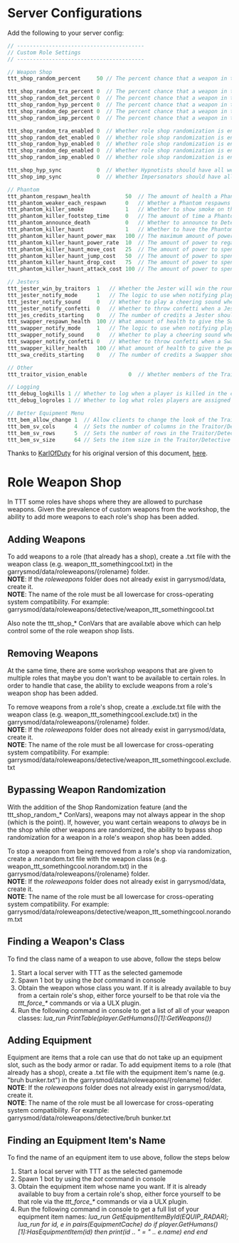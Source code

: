 # Server Configurations

Add the following to your server config:

```cpp
// ----------------------------------------
// Custom Role Settings
// ----------------------------------------

// Weapon Shop
ttt_shop_random_percent     50 // The percent chance that a weapon in the shop will be not be shown

ttt_shop_random_tra_percent 0  // The percent chance that a weapon in the shop will be not be shown for the Traitors
ttt_shop_random_det_percent 0  // The percent chance that a weapon in the shop will be not be shown for the Detectives
ttt_shop_random_hyp_percent 0  // The percent chance that a weapon in the shop will be not be shown for the Hypnotists
ttt_shop_random_dep_percent 0  // The percent chance that a weapon in the shop will be not be shown for the Deputies
ttt_shop_random_imp_percent 0  // The percent chance that a weapon in the shop will be not be shown for the Impersonators

ttt_shop_random_tra_enabled 0  // Whether role shop randomization is enabled for Traitors
ttt_shop_random_det_enabled 0  // Whether role shop randomization is enabled for Detectives
ttt_shop_random_hyp_enabled 0  // Whether role shop randomization is enabled for Hypnotists
ttt_shop_random_dep_enabled 0  // Whether role shop randomization is enabled for Deputies
ttt_shop_random_imp_enabled 0  // Whether role shop randomization is enabled for Impersonators

ttt_shop_hyp_sync           0  // Whether Hypnotists should have all weapons that vanilla Traitors have in their weapon shop
ttt_shop_imp_sync           0  // Whether Impersonators should have all weapons that vanilla Traitors have in their weapon shop

// Phantom
ttt_phantom_respawn_health           50  // The amount of health a Phantom will respawn with
ttt_phantom_weaker_each_respawn      0   // Whether a Phantom respawns weaker (1/2 as much HP) each time they respawn, down to a minimum of 1
ttt_phantom_killer_smoke             1   // Whether to show smoke on the player who killed the Phantom
ttt_phantom_killer_footstep_time     0   // The amount of time a Phantom's killer's footsteps should show before fading. 0 to disable
ttt_phantom_announce_death           0   // Whether to announce to Detectives (and promoted Deputies and Imposters) that a Phantom has been killed or respawned
ttt_phantom_killer_haunt             1   // Whether to have the Phantom haunt their killer
ttt_phantom_killer_haunt_power_max   100 // The maximum amount of power a Phantom can have when haunting their killer
ttt_phantom_killer_haunt_power_rate  10  // The amount of power to regain per second when a Phantom is haunting their killer
ttt_phantom_killer_haunt_move_cost   25  // The amount of power to spend when a Phantom is moving their killer via a haunting. 0 to disable
ttt_phantom_killer_haunt_jump_cost   50  // The amount of power to spend when a Phantom is making their killer jump via a haunting. 0 to disable
ttt_phantom_killer_haunt_drop_cost   75  // The amount of power to spend when a Phantom is making their killer drop their weapon via a haunting. 0 to disable
ttt_phantom_killer_haunt_attack_cost 100 // The amount of power to spend when a Phantom is making their killer attack via a haunting. 0 to disable

// Jesters
ttt_jester_win_by_traitors  1   // Whether the Jester will win the round if they are killed by a traitor
ttt_jester_notify_mode      1   // The logic to use when notifying players that a Jester is killed. 0 - Don't notify anyone. 1 - Only notify Traitors and Detective. 2 - Only notify Traitors. 3 - Only notify Detective. 4 - Notify everyone.
ttt_jester_notify_sound     0   // Whether to play a cheering sound when a Jester is killed
ttt_jester_notify_confetti  0   // Whether to throw confetti when a Jester is a killed
ttt_jes_credits_starting    0   // The number of credits a Jester should start with
ttt_swapper_respawn_health  100 // What amount of health to give the Swapper when they are killed and respawned
ttt_swapper_notify_mode     1   // The logic to use when notifying players that a Swapper is killed. 0 - Don't notify anyone. 1 - Only notify Traitors and Detective. 2 - Only notify Traitors. 3 - Only notify Detective. 4 - Notify everyone.
ttt_swapper_notify_sound    0   // Whether to play a cheering sound when a Swapper is killed
ttt_swapper_notify_confetti 0   // Whether to throw confetti when a Swapper is a killed
ttt_swapper_killer_health   100 // What amount of health to give the person who killed the Swapper. Set to "0" to kill them
ttt_swa_credits_starting    0   // The number of credits a Swapper should start with

// Other
ttt_traitor_vision_enable             0  // Whether members of the Traitor team can see other members of the Traitor team (including Glitches) through walls via a highlight effect.

// Logging
ttt_debug_logkills 1 // Whether to log when a player is killed in the console
ttt_debug_logroles 1 // Whether to log what roles players are assigned in the console

// Better Equipment Menu
ttt_bem_allow_change 1  // Allow clients to change the look of the Traitor/Detective menu
ttt_bem_sv_cols      4  // Sets the number of columns in the Traitor/Detective menu's item list (serverside)
ttt_bem_sv_rows      5  // Sets the number of rows in the Traitor/Detective menu's item list (serverside)
ttt_bem_sv_size      64 // Sets the item size in the Traitor/Detective menu's item list (serverside)
```

Thanks to [KarlOfDuty](https://github.com/KarlOfDuty) for his original version of this document, [here](https://github.com/KarlOfDuty/TTT-Custom-Roles/blob/patch-1/README.md).

# Role Weapon Shop

In TTT some roles have shops where they are allowed to purchase weapons. Given the prevalence of custom weapons from the workshop, the ability to add more weapons to each role's shop has been added.

## Adding Weapons

To add weapons to a role (that already has a shop), create a .txt file with the weapon class (e.g. weapon_ttt_somethingcool.txt) in the garrysmod/data/roleweapons/{rolename} folder.\
**NOTE**: If the _roleweapons_ folder does not already exist in garrysmod/data, create it.\
**NOTE**: The name of the role must be all lowercase for cross-operating system compatibility. For example: garrysmod/data/roleweapons/detective/weapon_ttt_somethingcool.txt

Also note the ttt_shop_* ConVars that are available above which can help control some of the role weapon shop lists.

## Removing Weapons

At the same time, there are some workshop weapons that are given to multiple roles that maybe you don't want to be available to certain roles. In order to handle that case, the ability to exclude weapons from a role's weapon shop has been added.

To remove weapons from a role's shop, create a .exclude.txt file with the weapon class (e.g. weapon_ttt_somethingcool.exclude.txt) in the garrysmod/data/roleweapons/{rolename} folder.\
**NOTE**: If the _roleweapons_ folder does not already exist in garrysmod/data, create it.\
**NOTE**: The name of the role must be all lowercase for cross-operating system compatibility. For example: garrysmod/data/roleweapons/detective/weapon_ttt_somethingcool.exclude.txt

## Bypassing Weapon Randomization
With the addition of the Shop Randomization feature (and the ttt_shop_random_* ConVars), weapons may not always appear in the shop (which is the point). If, however, you want certain weapons to _always_ be in the shop while other weapons are randomized, the ability to bypass shop randomization for a weapon in a role's weapon shop has been added.

To stop a weapon from being removed from a role's shop via randomization, create a .norandom.txt file with the weapon class (e.g. weapon_ttt_somethingcool.norandom.txt) in the garrysmod/data/roleweapons/{rolename} folder.\
**NOTE**: If the _roleweapons_ folder does not already exist in garrysmod/data, create it.\
**NOTE**: The name of the role must be all lowercase for cross-operating system compatibility. For example: garrysmod/data/roleweapons/detective/weapon_ttt_somethingcool.norandom.txt

## Finding a Weapon's Class

To find the class name of a weapon to use above, follow the steps below
1. Start a local server with TTT as the selected gamemode
2. Spawn 1 bot by using the _bot_ command in console
3. Obtain the weapon whose class you want. If it is already available to buy from a certain role's shop, either force yourself to be that role via the _ttt\_force\_*_ commands or via a ULX plugin.
4. Run the following command in console to get a list of all of your weapon classes: _lua\_run PrintTable(player.GetHumans()[1]:GetWeapons())_

## Adding Equipment

Equipment are items that a role can use that do not take up an equipment slot, such as the body armor or radar. To add equipment items to a role (that already has a shop), create a .txt file with the equipment item's name (e.g. "bruh bunker.txt") in the garrysmod/data/roleweapons/{rolename} folder.\
**NOTE**: If the _roleweapons_ folder does not already exist in garrysmod/data, create it.\
**NOTE**: The name of the role must be all lowercase for cross-operating system compatibility. For example: garrysmod/data/roleweapons/detective/bruh bunker.txt

## Finding an Equipment Item's Name

To find the name of an equipment item to use above, follow the steps below
1. Start a local server with TTT as the selected gamemode
2. Spawn 1 bot by using the _bot_ command in console
3. Obtain the equipment item whose name you want. If it is already available to buy from a certain role's shop, either force yourself to be that role via the _ttt\_force\_*_ commands or via a ULX plugin.
4. Run the following command in console to get a full list of your equipment item names: _lua\_run GetEquipmentItemById(EQUIP\_RADAR); lua\_run for id, e in pairs(EquipmentCache) do if player.GetHumans()[1]:HasEquipmentItem(id) then print(id .. " = " .. e.name) end end_
